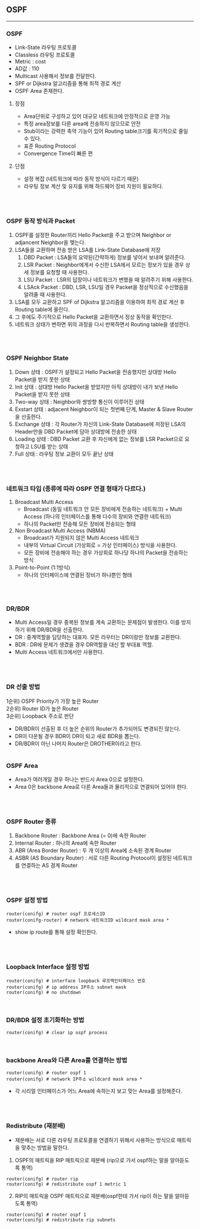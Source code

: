 ## __OSPF__
---
### __OSPF__
+ Link-State 라우팅 프로토콜
+ Classless 라우팅 프로토콜
+ Metric : cost
+ AD값 : 110
+ Multicast 사용해서 정보를 전달한다.
+ SPF or Dijkstra 알고리즘을 통해 최적 경로 계산
+ OSPF Area 존재한다.

1. 장점
   - Area단위로 구성하고 있어 대규모 네트워크에 안정적으로 운영 가능
   - 특정 area정보를 다른 area에 전송하지 않으므로 안전
   - Stub이라는 강력한 축약 기능이 있어 Routing table크기를 획기적으로 줄일 수 있다.
   - 표준 Routing Protocol
   - Convergence Time이 빠른 편

2. 단점
   - 설정 복잡 (네트워크에 따라 동작 방식이 다르기 때문)
   - 라우팅 정보 계산 및 유지를 위해 하드웨어 장비 지원이 필요하다.

<br><br>

### __OSPF 동작 방식과 Packet__
1. OSPF를 설정한 Router끼리 Hello Packet을 주고 받으며 Neighbor or adjancent Neighbor을 맺는다.
2. LSA들을 교환하며 전송 받은 LSA를 Link-State Database에 저장<br>
   1) DBD Packet : LSA들의 요약된(간략하게) 정보를 넣어서 보내며 알려준다.
   2) LSR Packet : Neighbor에게서 수신한 LSA에서 모르는 정보가 있을 경우 상세 정보를 요청할 때 사용한다.
   3) LSU Packet : LSR의 답장이나 네트워크가 변했을 때 알려주기 위해 사용한다.
   4) LSAck Packet : DBD, LSR, LSU일 경우 Packet을 정상적으로 수신했음을 알려줄 때 사용한다.
3. LSA를 모두 교환하고 SPF of Dijkstra 알고리즘을 이용하여 최적 경로 계산 후 Routing table에 올린다.
4. 그 후에도 주기적으로 Hello Packet을 교환하면서 정상 동작을 확인한다.
5. 네트워크 상태가 변하면 위의 과정을 다시 반복하면서 Routing table을 생성한다.

<br><br>

### __OSPF Neighbor State__
1. Down 상태 : OSPF가 설정되고 Hello Packet을 전송했지만 상대방 Hello Packet을 받지 못한 상태
2. Init 상태 : 상대방 Hello Packet을 받았지만 아직 상대방이 내가 보낸 Hello Packet을 받지 못한 상태
3. Two-way 상태 : Neighbor와 쌍방향 통신이 이루어진 상태
4. Exstart 상태 : adjacent Neighbor이 되는 첫번째 단계, Master & Slave Router을 선출한다.
5. Exchange 상태 : 각 Router가 자신의 Link-State Database에 저장된 LSA의 Header만을 DBD Packet에 담아 상대방에 전송한 상태
6. Loading 상태 : DBD Packet 교환 후 자신에게 없는 정보를 LSR Packet으로 요청하고 LSU를 받는 상태
7. Full 상태 : 라우팅 정보 교환이 모두 끝난 상태

<br><br>

### __네트워크 타입 (종류에 따라 OSPF 연결 형태가 다르다.)__
1. Broadcast Multi Access
   + Broadcast (동일 네트워크 안 모든 장비에게 전송하는 네트워크) + Multi Access (하나의 인터페이스를 통해 다수의 장비와 연결한 네트워크)
   + 하나의 Packet만 전송해 모든 장비에 전송되는 형태
2. Non Broadcast Multi Access (NBMA)
   + Broadcast가 지원되지 않은 Multi Access 네트워크
   + 내부의 Virtual Circuit (가상회로 = 가상 인터페이스) 방식을 사용한다.
   + 모든 장비에 전송해야 하는 경우 가상회로 하나당 하나의 Packet을 전송하는 방식
3. Point-to-Point (1:1방식)
   + 하나의 인터페이스에 연결된 장비가 하나뿐인 형태

<br><br>

### __DR/BDR__
+ Multi Access일 경우 중복된 정보를 계속 교환하는 문제점이 발생한다. 이를 방지하기 위해 DR/BDR을 선출한다.
+ DR : 중계역할을 담당하는 대표자. 모든 라우터는 DR이랑만 정보를 교환한다.
+ BDR : DR에 문제가 생겼을 경우 DR역할을 대신 할 부대표 역할.
+ Multi Access 네트워크에서만 사용한다.

<br><br>

### __DR 선출 방법__
1순위) OSPF Priority가 가장 높은 Router<br>
2순위) Router ID가 높은 Router <br>
3순위) Loopback 주소로 판단
+ DR/BDR이 선출된 후 더 높은 순위의 Router가 추가되어도 변경되진 않는다.
+ DR이 다운될 경우 BDR이 DR이 되고 새로 BDR을 뽑는다.
+ DR/BDR이 아닌 나머지 Router은 DROTHER이라고 한다.
<br><br>

### __OSPF Area__
+ Area가 여러개일 경우 하나는 반드시 Area 0으로 설정한다.
+ Area 0은 backbone Area로 다른 Area들과 물리적으로 연결되어 있어야 한다.

<br><br>

### __OSPF Router 종류__
1. Backbone Router : Backbone Area (= 0)에 속한 Router
2. Internal Router : 하나의 Area에 속한 Router
3. ABR (Area Border Router) : 두 개 이상의 Area에 소속된 경계 Router
4. ASBR (AS Boundary Router) : 서로 다른 Routing Protocol이 설정된 네트워크를 연결하는 AS 경계 Router

<br><br>

### __OSPF 설정 방법__
```
router(conifg) # router ospf 프로세스ID
router(conifg-router) # network 네트워크ID wildcard mask area *
```
+ show ip route를 통해 설정 확인한다.

<br><br>

### __Loopback Interface 설정 방법__
```
router(conifg) # interface loopback 루프백인터페이스 번호
router(conifg) # ip address IP주소 subnet mask
router(conifg) # no shutdown
```

<br>

### __DR/BDR 설정 초기화하는 방법__
```
router(conifg) # clear ip ospf process
```
<br>

### __backbone Area와 다른 Area를 연결하는 방법__
```
router(conifg) # router ospf 1
router(conifg) # network IP주소 wildcard mask area *
```
+ 각 시리얼 인터페이스가 어느 Area에 속하는지 보고 맞는 Area를 설정해준다.

<br><br>

### __Redistribute (재분배)__
+ 재분배는 서로 다른 라우팅 프로토콜을 연결하기 위해서 사용하는 방식으로 매트릭을 맞추는 방법을 말한다.
1. OSPF의 매트릭을 RIP 매트릭으로 재분배 (rip으로 가서 ospf하는 말을 알아듣도록 통역)
```
router(conifg) # router rip
router(conifg) # redistribute ospf 1 metric 1
```

2. RIP의 매트릭을 OSPF 매트릭으로 재분배(ospf한테 가서 rip이 하는 말을 알아듣도록 통역)
```
router(conifg) # router ospf 1
router(conifg) # redistribute rip subnets
```
